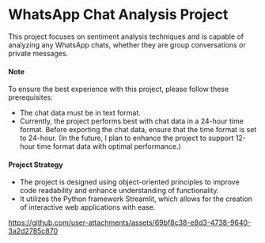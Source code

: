 # WhatsApp Chat Analysis Project
This project focuses on sentiment analysis techniques and is capable of analyzing any WhatsApp chats, whether they are group conversations or private messages.

#### **Note**
To ensure the best experience with this project, please follow these prerequisites:
- The chat data must be in text format.
- Currently, the project performs best with chat data in a 24-hour time format. Before exporting the chat data, ensure that the time format is set to 24-hour. (In the future, I plan to enhance the project to support 12-hour time format data with optimal performance.)

#### Project Strategy
- The project is designed using object-oriented principles to improve code readability and enhance understanding of functionality.
- It utilizes the Python framework Streamlit, which allows for the creation of interactive web applications with ease.


https://github.com/user-attachments/assets/69bf8c38-e8d3-4738-9640-3a2d2785c870


